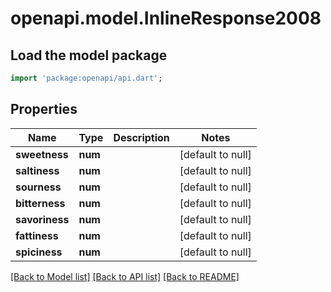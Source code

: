 # openapi.model.InlineResponse2008

## Load the model package
```dart
import 'package:openapi/api.dart';
```

## Properties
Name | Type | Description | Notes
------------ | ------------- | ------------- | -------------
**sweetness** | **num** |  | [default to null]
**saltiness** | **num** |  | [default to null]
**sourness** | **num** |  | [default to null]
**bitterness** | **num** |  | [default to null]
**savoriness** | **num** |  | [default to null]
**fattiness** | **num** |  | [default to null]
**spiciness** | **num** |  | [default to null]

[[Back to Model list]](../README.md#documentation-for-models) [[Back to API list]](../README.md#documentation-for-api-endpoints) [[Back to README]](../README.md)



